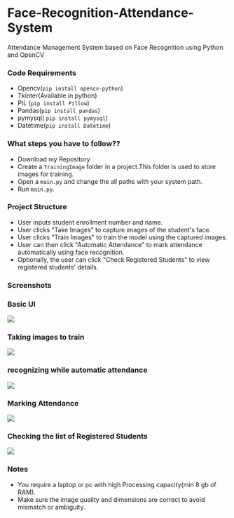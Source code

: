 # Face-Recognition-Attendance-System
Attendance Management System based on Face Recognition using Python  and OpenCV

### Code Requirements
- Opencv(`pip install opencv-python`)
- Tkinter(Available in python)
- PIL (`pip install Pillow`)
- Pandas(`pip install pandas`)
- pymysql( `pip install pymysql`)
- Datetime(`pip install Datetime`)

### What steps you have to follow??
- Download my Repository 
- Create a `TrainingImage` folder in a project.This folder is used to store images for training.
- Open a `main.py` and change the all paths with your system path.
- Run `main.py`.

### Project Structure
- User inputs student enrollment number and name.
- User clicks "Take Images" to capture images of the student's face.
- User clicks "Train Images" to train the model using the captured images.
- User can then click "Automatic Attendance" to mark attendance automatically using face       recognition.
- Optionally, the user can click "Check Registered Students" to view registered students' details.

### Screenshots
### Basic UI
<img src="https://github.com/mukeshmadipelly/Face-Recogniton-Attendance-System-Uising-Opencv-and-Python/blob/main/Screenshot_20240505_145710.png">

### Taking images to train
<img src="https://github.com/mukeshmadipelly/Face-Recogniton-Attendance-System-/blob/main/Screenshot_20240505_150132.png">

### recognizing while automatic attendance
<img src="https://github.com/mukeshmadipelly/Face-Recogniton-Attendance-System-/blob/main/Screenshot_20240505_150256.png">

### Marking Attendance
<img src="https://github.com/mukeshmadipelly/Face-Recogniton-Attendance-System-/blob/main/Screenshot_20240505_150306.png">

### Checking the list of Registered Students
<img src ="https://github.com/mukeshmadipelly/Face-Recogniton-Attendance-System-/blob/main/Screenshot_20240505_150324.png">

### Notes
- You require a laptop or pc with high Processing capacity(min 8 gb of RAM).
- Make sure the image quality and dimensions are correct to avoid mismatch or ambiguity.
